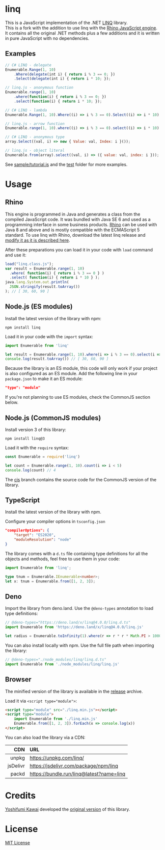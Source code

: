 # linq

This is a JavaScript implementation of the .NET [LINQ](https://msdn.microsoft.com/en-us/library/bb308959.aspx) library.<br>
This is a fork with the addition to use linq with the [Rhino JavaScript engine](https://github.com/StSchnell/linq/blob/master/README.md#rhino).<br>
It contains all the original .NET methods plus a few additions and it is written in pure JavaScript with no dependencies.

## Examples

```js
// C# LINQ - delegate
Enumerable.Range(1, 10)
    .Where(delegate(int i) { return i % 3 == 0; })
    .Select(delegate(int i) { return i * 10; });

// linq.js - anonymous function
Enumerable.range(1, 10)
    .where(function(i) { return i % 3 == 0; })
    .select(function(i) { return i * 10; });
```

```js
// C# LINQ - lambda
Enumerable.Range(1, 10).Where((i) => i % 3 == 0).Select((i) => i * 10);

// linq.js - arrow function
Enumerable.range(1, 10).where((i) => i % 3 == 0).select((i) => i * 10);
```

```js
// C# LINQ - anonymous type
array.Select((val, i) => new { Value: val, Index: i }());

// linq.js - object literal
Enumerable.from(array).select((val, i) => ({ value: val, index: i }));
```

See [sample/tutorial.js](https://github.com/mihaifm/linq/blob/master/sample/tutorial.js) and the [test](https://github.com/mihaifm/linq/tree/master/test) folder for more examples.

# Usage

## Rhino

This engine is programmed in Java and generates a class from the compiled JavaScript code. It was bundled with Java SE 6 and used as a programming interface in some business products. [Rhino](https://github.com/mozilla/rhino/) can be used with Java 8 and above and is mostly compatible with the ECMAScript 5 standard. To use linq with Rhino, download the latest linq release and [modify it as it is described here](https://github.com/StSchnell/linq/edit/master/Rhino/README.md). 

After these preparations you can load it in your code with `load` command and use it:

```js
load("linq.class.js");
var result = Enumerable.range(1, 10)
  .where( function(i) { return i % 3 == 0 } )
  .select( function(i) { return i * 10 } );
java.lang.System.out.println(
  JSON.stringify(result.toArray())
); // [ 30, 60, 90 ]
```

## Node.js (ES modules)

Install the latest version of the library with npm:

    npm install linq

Load it in your code with the `import` syntax:

```js
import Enumerable from 'linq'

let result = Enumerable.range(1, 10).where(i => i % 3 == 0).select(i => i * 10)
console.log(result.toArray()) // [ 30, 60, 90 ]
```

Because the library is an ES module, this code will only work if your project is also configured as an ES module. Add the following line in your `package.json` to make it an ES module:

```json
"type": "module"
```

If you're not planning to use ES modules, check the CommonJS section below.

## Node.js (CommonJS modules)

Install version 3 of this library:

    npm install linq@3

Load it with the `require` syntax:

```js
const Enumerable = require('linq')

let count = Enumerable.range(1, 10).count(i => i < 5)
console.log(count) // 4
```

The [cjs](https://github.com/mihaifm/linq/tree/cjs) branch contains the source code for the CommonJS version of the library.

## TypeScript

Install the latest version of the library with npm.

Configure your compiler options in `tsconfig.json`

```json
"compilerOptions": {
    "target": "ES2020",
    "moduleResolution": "node"
}
```

The library comes with a `d.ts` file containing type definitions for all the objects and methods, feel free to use them in your code:

```ts
import Enumerable from 'linq';

type tnum = Enumerable.IEnumerable<number>;
let x: tnum = Enumerable.from([1, 2, 3]);
```

## Deno

Import the library from deno.land. Use the `@deno-types` annotation to load type definitions:

```ts
// @deno-types="https://deno.land/x/linq@4.0.0/linq.d.ts"
import Enumerable from 'https://deno.land/x/linq@4.0.0/linq.js'

let radius = Enumerable.toInfinity(1).where(r => r * r * Math.PI > 10000).first()
```

You can also install locally with npm. Use the full file path when importing the library:

```ts
// @deno-types="./node_modules/linq/linq.d.ts"
import Enumerable from './node_modules/linq/linq.js'
```

## Browser

The minified version of the library is available in the [release](https://github.com/mihaifm/linq/releases/latest) archive.

Load it via `<script type="module">`:

```html
<script type="module" src="./linq.min.js"></script>
<script type="module">
    import Enumerable from './linq.min.js'
    Enumerable.from([1, 2, 3]).forEach(x => console.log(x))
</script>
```

You can also load the library via a CDN:

|        CDN | URL                                        |
| ---------: | :----------------------------------------- |
| unpkg      | <https://unpkg.com/linq/>                  |
| jsDelivr   | <https://jsdelivr.com/package/npm/linq>    |
| packd      | <https://bundle.run/linq@latest?name=linq> |

# Credits

[Yoshifumi Kawai](https://github.com/neuecc) developed the [original version](https://github.com/neuecc/linq.js/) of this library.

# License

[MIT License](https://github.com/mihaifm/linq/blob/master/LICENSE)
